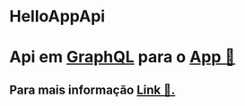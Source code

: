 # HelloAppApi

# Api em [GraphQL](https://github.com/absinthe-graphql/absinthe) para o [App 📱️](https://github.com/matheus12344/HelloApp/tree/Dev)

## Para mais informação [Link 👀️.](https://discord.gg/9kWvDVg2) 
